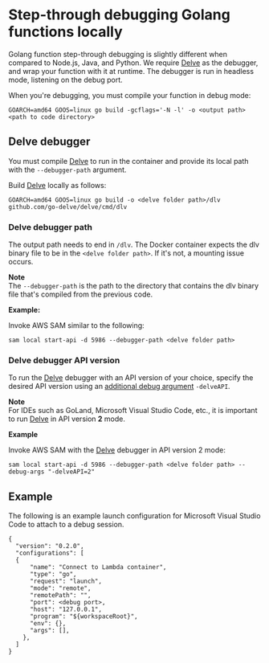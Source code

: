 # Step\-through debugging Golang functions locally<a name="serverless-sam-cli-using-debugging-golang"></a>

Golang function step\-through debugging is slightly different when compared to Node\.js, Java, and Python\. We require [Delve](https://github.com/go-delve/delve) as the debugger, and wrap your function with it at runtime\. The debugger is run in headless mode, listening on the debug port\.

When you're debugging, you must compile your function in debug mode:

```
GOARCH=amd64 GOOS=linux go build -gcflags='-N -l' -o <output path> <path to code directory>
```

## Delve debugger<a name="serverless-sam-cli-using-debugging-golang-debugger"></a>

You must compile [Delve](https://github.com/go-delve/delve) to run in the container and provide its local path with the `--debugger-path` argument\.

Build [Delve](https://github.com/go-delve/delve) locally as follows:

```
GOARCH=amd64 GOOS=linux go build -o <delve folder path>/dlv github.com/go-delve/delve/cmd/dlv
```

### Delve debugger path<a name="serverless-sam-cli-using-debugging-golang-debugger-path"></a>

The output path needs to end in `/dlv`\. The Docker container expects the dlv binary file to be in the `<delve folder path>`\. If it's not, a mounting issue occurs\.

**Note**  
The `--debugger-path` is the path to the directory that contains the dlv binary file that's compiled from the previous code\.

**Example:**

Invoke AWS SAM similar to the following:

```
sam local start-api -d 5986 --debugger-path <delve folder path>
```

### Delve debugger API version<a name="serverless-sam-cli-using-debugging-golang-debugger-api"></a>

To run the [Delve](https://github.com/go-delve/delve) debugger with an API version of your choice, specify the desired API version using an [additional debug argument](serverless-sam-cli-using-debugging-additional-arguments.md) `-delveAPI`\.

**Note**  
For IDEs such as GoLand, Microsoft Visual Studio Code, etc\., it is important to run [Delve](https://github.com/go-delve/delve) in API version **2** mode\.

**Example**

Invoke AWS SAM with the [Delve](https://github.com/go-delve/delve) debugger in API version 2 mode:

```
sam local start-api -d 5986 --debugger-path <delve folder path> --debug-args "-delveAPI=2"
```

## Example<a name="serverless-sam-cli-using-debugging-golang-example"></a>

The following is an example launch configuration for Microsoft Visual Studio Code to attach to a debug session\.

```
{
  "version": "0.2.0",
  "configurations": [
  {
      "name": "Connect to Lambda container",
      "type": "go",
      "request": "launch",
      "mode": "remote",
      "remotePath": "",
      "port": <debug port>,
      "host": "127.0.0.1",
      "program": "${workspaceRoot}",
      "env": {},
      "args": [],
    },
  ]
}
```